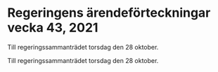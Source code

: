 # Regeringens ärendeförteckningar vecka 43, 2021

Till regeringssammanträdet torsdag den 28 oktober.

Till regeringssammanträdet torsdag den 28 oktober.
